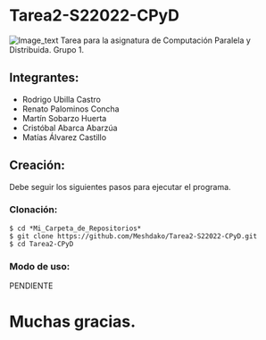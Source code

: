 # Tarea2-S22022-CPyD
![Image_text](/app/static/img/Logo_UTEM.jpg)
Tarea para la asignatura de Computación Paralela y Distribuida. Grupo 1.
## Integrantes:
* Rodrigo Ubilla Castro
* Renato Palominos Concha
* Martín Sobarzo Huerta
* Cristóbal Abarca Abarzúa
* Matías Álvarez Castillo

## Creación:
Debe seguir los siguientes pasos para ejecutar el programa.

### Clonación:
```
$ cd *Mi_Carpeta_de_Repositorios*
$ git clone https://github.com/Meshdako/Tarea2-S22022-CPyD.git
$ cd Tarea2-CPyD
```

### Modo de uso:

PENDIENTE

# Muchas gracias.
